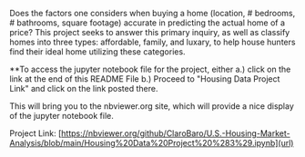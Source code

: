 Does the factors one considers when buying a home (location, # bedrooms, # bathrooms, square footage) accurate in predicting the actual home of a price? 
This project seeks to answer this primary inquiry, as well as classify homes into three types: affordable, family, and luxary, to help house hunters find their ideal home utilizing these categories. 

**To access the jupyter notebook file for the project, either
a.) click on the link at the end of this README File
b.) Proceed to "Housing Data Project Link" and click on the link posted there. 

This will bring you to the nbviewer.org site, which will provide a nice display of the jupyter notebook file. 

Project Link: [https://nbviewer.org/github/ClaroBaro/U.S.-Housing-Market-Analysis/blob/main/Housing%20Data%20Project%20%283%29.ipynb](url)

